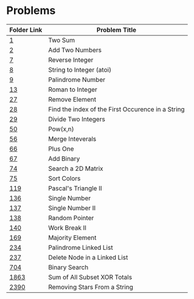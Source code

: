 # Problems

| Folder Link | Problem Title                                     |
| ----------- | ------------------------------------------------- |
| [1](1)         | Two Sum                                           |
| [2](2)         | Add Two Numbers                                   |
| [7](7)         | Reverse Integer                                   |
| [8](8)         | String to Integer (atoi)                          |
| [9](9)         | Palindrome Number                                 |
| [13](13)       | Roman to Integer                                  |
| [27](27)       | Remove Element                                    |
| [28](28)       | Find the index of the First Occurence in a String |
| [29](29)       | Divide Two Integers                               |
| [50](50)       | Pow(x,n)                                          |
| [56](56)       | Merge Inteverals                                  |
| [66](66)       | Plus One                                          |
| [67](67)       | Add Binary                                        |
| [74](74)       | Search a 2D Matrix                                |
| [75](75)       | Sort Colors                                       |
| [119](119)     | Pascal's Triangle II                              |
| [136](136)     | Single Number                                     |
| [137](137)     | Single Number II                                  |
| [138](138)     | Random Pointer                                    |
| [140](140)     | Work Break II                                     |
| [169](169)     | Majority Element                                  |
| [234](234)     | Palindrome Linked List                            |
| [237](237)     | Delete Node in a Linked List                      |
| [704](704)     | Binary Search                                     |
| [1863](1863)   | Sum of All Subset XOR Totals                      |
| [2390](2390)   | Removing Stars From a String                      |
